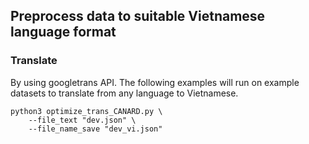 ## Preprocess data to suitable Vietnamese language format

### Translate
By using googletrans API. The following examples will run on example datasets to translate from any language to Vietnamese.
```
python3 optimize_trans_CANARD.py \
    --file_text "dev.json" \
    --file_name_save "dev_vi.json" 
```

